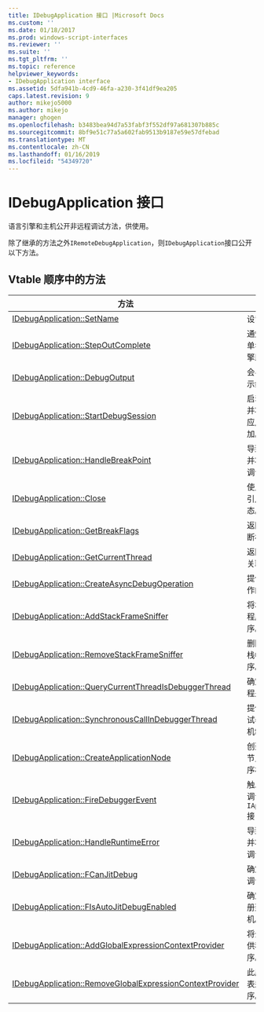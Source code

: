 ```yaml
---
title: IDebugApplication 接口 |Microsoft Docs
ms.custom: ''
ms.date: 01/18/2017
ms.prod: windows-script-interfaces
ms.reviewer: ''
ms.suite: ''
ms.tgt_pltfrm: ''
ms.topic: reference
helpviewer_keywords:
- IDebugApplication interface
ms.assetid: 5dfa941b-4cd9-46fa-a230-3f41df9ea205
caps.latest.revision: 9
author: mikejo5000
ms.author: mikejo
manager: ghogen
ms.openlocfilehash: b3483bea94d7a53fabf3f552df97a681307b885c
ms.sourcegitcommit: 8bf9e51c77a5a602fab9513b9187e59e57dfebad
ms.translationtype: MT
ms.contentlocale: zh-CN
ms.lasthandoff: 01/16/2019
ms.locfileid: "54349720"
---
```

# <a name="idebugapplication-interface"></a>IDebugApplication 接口
语言引擎和主机公开非远程调试方法，供使用。  
  
 除了继承的方法之外`IRemoteDebugApplication`，则`IDebugApplication`接口公开以下方法。  
  
## <a name="methods-in-vtable-order"></a>Vtable 顺序中的方法  
  
|方法|描述|  
|------------|-----------------|  
|[IDebugApplication::SetName](../../winscript/reference/idebugapplication-setname.md)|设置应用程序的名称。|  
|[IDebugApplication::StepOutComplete](../../winscript/reference/idebugapplication-stepoutcomplete.md)|通知进程调试管理器中单步执行模式的语言引擎即将返回给调用方。|  
|[IDebugApplication::DebugOutput](../../winscript/reference/idebugapplication-debugoutput.md)|会导致调试器 IDE 将显示给定的字符串。|  
|[IDebugApplication::StartDebugSession](../../winscript/reference/idebugapplication-startdebugsession.md)|启动默认调试器 IDE，并将调试会话附加到此应用程序，如果尚未附加。|  
|[IDebugApplication::HandleBreakPoint](../../winscript/reference/idebugapplication-handlebreakpoint.md)|导致当前线程被阻塞，并将断点的通知发送到调试器 IDE。|  
|[IDebugApplication::Close](../../winscript/reference/idebugapplication-close.md)|使此应用程序释放所有引用并进入非活动状态。|  
|[IDebugApplication::GetBreakFlags](../../winscript/reference/idebugapplication-getbreakflags.md)|返回应用程序的当前中断标志。|  
|[IDebugApplication::GetCurrentThread](../../winscript/reference/idebugapplication-getcurrentthread.md)|返回与当前运行的线程关联的线程。|  
|[IDebugApplication::CreateAsyncDebugOperation](../../winscript/reference/idebugapplication-createasyncdebugoperation.md)|提供对给定同步调试操作的异步访问。|  
|[IDebugApplication::AddStackFrameSniffer](../../winscript/reference/idebugapplication-addstackframesniffer.md)|将堆栈帧的枚举器提供程序添加到此应用程序。|  
|[IDebugApplication::RemoveStackFrameSniffer](../../winscript/reference/idebugapplication-removestackframesniffer.md)|删除此应用程序中的堆栈帧的枚举器提供程序。|  
|[IDebugApplication::QueryCurrentThreadIsDebuggerThread](../../winscript/reference/idebugapplication-querycurrentthreadisdebuggerthread.md)|确定当前正在运行的线程是调试器线程。|  
|[IDebugApplication::SynchronousCallInDebuggerThread](../../winscript/reference/idebugapplication-synchronouscallindebuggerthread.md)|提供了为使调用方在调试器线程中运行代码的机制。|  
|[IDebugApplication::CreateApplicationNode](../../winscript/reference/idebugapplication-createapplicationnode.md)|创建一个新的应用程序节点与特定文档提供程序相关联。|  
|[IDebugApplication::FireDebuggerEvent](../../winscript/reference/idebugapplication-firedebuggerevent.md)|触发将泛型事件发送到调试器的`IApplicationDebugger`接口。|  
|[IDebugApplication::HandleRuntimeError](../../winscript/reference/idebugapplication-handleruntimeerror.md)|导致当前线程被阻塞，并将错误的通知发送到调试器 IDE。|  
|[IDebugApplication::FCanJitDebug](../../winscript/reference/idebugapplication-fcanjitdebug.md)|确定是否在实时 (JIT) 调试程序已注册。|  
|[IDebugApplication::FIsAutoJitDebugEnabled](../../winscript/reference/idebugapplication-fisautojitdebugenabled.md)|确定如果 JIT 调试器注册到自动调试非智能主机。|  
|[IDebugApplication::AddGlobalExpressionContextProvider](../../winscript/reference/idebugapplication-addglobalexpressioncontextprovider.md)|将全局表达式上下文提供程序添加到此应用程序。|  
|[IDebugApplication::RemoveGlobalExpressionContextProvider](../../winscript/reference/idebugapplication-removeglobalexpressioncontextprovider.md)|此应用程序中删除全局表达式上下文提供程序。|